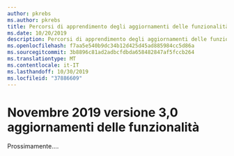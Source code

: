 ```yaml
---
author: pkrebs
ms.author: pkrebs
title: Percorsi di apprendimento degli aggiornamenti delle funzionalità di novembre 2019
ms.date: 10/20/2019
description: Percorsi di apprendimento degli aggiornamenti delle funzionalità di novembre 2019
ms.openlocfilehash: f7aa5e540b9dc34b12d425d45ad885984cc5d86a
ms.sourcegitcommit: 3b8896c81ad2adbcfdbda658482847af5fccb264
ms.translationtype: MT
ms.contentlocale: it-IT
ms.lasthandoff: 10/30/2019
ms.locfileid: "37886609"
---
```

# <a name="november-2019-version-30-feature-updates"></a>Novembre 2019 versione 3,0 aggiornamenti delle funzionalità
Prossimamente....


